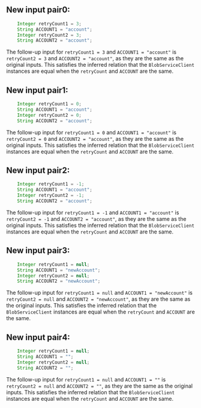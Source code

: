 ## New input pair0:
```java
    Integer retryCount1 = 3;
    String ACCOUNT1 = "account";
    Integer retryCount2 = 3;
    String ACCOUNT2 = "account";
```
The follow-up input for `retryCount1 = 3` and `ACCOUNT1 = "account"` is `retryCount2 = 3` and `ACCOUNT2 = "account"`, as they are the same as the original inputs. This satisfies the inferred relation that the `BlobServiceClient` instances are equal when the `retryCount` and `ACCOUNT` are the same.

## New input pair1:
```java
    Integer retryCount1 = 0;
    String ACCOUNT1 = "account";
    Integer retryCount2 = 0;
    String ACCOUNT2 = "account";
```
The follow-up input for `retryCount1 = 0` and `ACCOUNT1 = "account"` is `retryCount2 = 0` and `ACCOUNT2 = "account"`, as they are the same as the original inputs. This satisfies the inferred relation that the `BlobServiceClient` instances are equal when the `retryCount` and `ACCOUNT` are the same.

## New input pair2:
```java
    Integer retryCount1 = -1;
    String ACCOUNT1 = "account";
    Integer retryCount2 = -1;
    String ACCOUNT2 = "account";
```
The follow-up input for `retryCount1 = -1` and `ACCOUNT1 = "account"` is `retryCount2 = -1` and `ACCOUNT2 = "account"`, as they are the same as the original inputs. This satisfies the inferred relation that the `BlobServiceClient` instances are equal when the `retryCount` and `ACCOUNT` are the same.

## New input pair3:
```java
    Integer retryCount1 = null;
    String ACCOUNT1 = "newAccount";
    Integer retryCount2 = null;
    String ACCOUNT2 = "newAccount";
```
The follow-up input for `retryCount1 = null` and `ACCOUNT1 = "newAccount"` is `retryCount2 = null` and `ACCOUNT2 = "newAccount"`, as they are the same as the original inputs. This satisfies the inferred relation that the `BlobServiceClient` instances are equal when the `retryCount` and `ACCOUNT` are the same.

## New input pair4:
```java
    Integer retryCount1 = null;
    String ACCOUNT1 = "";
    Integer retryCount2 = null;
    String ACCOUNT2 = "";
```
The follow-up input for `retryCount1 = null` and `ACCOUNT1 = ""` is `retryCount2 = null` and `ACCOUNT2 = ""`, as they are the same as the original inputs. This satisfies the inferred relation that the `BlobServiceClient` instances are equal when the `retryCount` and `ACCOUNT` are the same.
